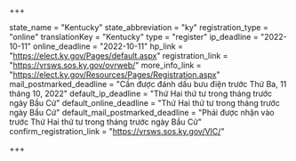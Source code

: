 +++

state_name = "Kentucky"
state_abbreviation = "ky"
registration_type = "online"
translationKey = "Kentucky"
type = "register"
ip_deadline = "2022-10-11"
online_deadline = "2022-10-11"
hp_link = "https://elect.ky.gov/Pages/default.aspx"
registration_link = "https://vrsws.sos.ky.gov/ovrweb/"
more_info_link = "https://elect.ky.gov/Resources/Pages/Registration.aspx"
mail_postmarked_deadline = "Cần được đánh dấu bưu điện trước Thứ Ba, 11 tháng 10, 2022"
default_ip_deadline = "Thứ Hai thứ tư trong tháng trước ngày Bầu Cử"
default_online_deadline = "Thứ Hai thứ tư trong tháng trước ngày Bầu Cử"
default_mail_postmarked_deadline = "Phải được nhận vào trước Thứ Hai thứ tư trong tháng trước ngày Bầu Cử"
confirm_registration_link = "https://vrsws.sos.ky.gov/VIC/"

+++